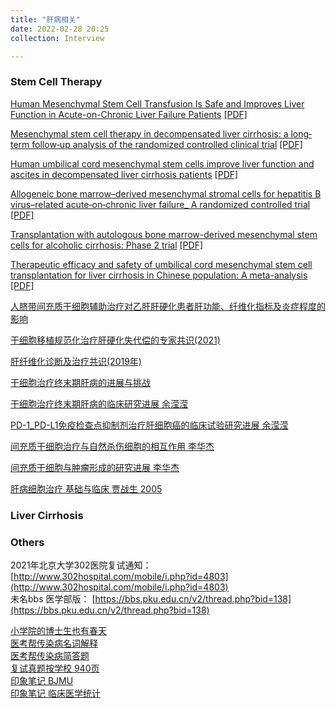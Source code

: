 ```yaml
---
title: "肝病相关"
date: 2022-02-28 20:25
collection: Interview

---
```



### Stem Cell Therapy

[Human Mesenchymal Stem Cell Transfusion Is Safe and Improves Liver Function in Acute-on-Chronic Liver Failure Patients](https://pubmed.ncbi.nlm.nih.gov/23197664/) [[PDF]](/wiki/attach/Med/Human_Mesenchymal_Stem_Cell_Transfusion_Is_Safe.pdf)

[Mesenchymal stem cell therapy in decompensated liver cirrhosis:
a long‐term follow‐up analysis of the randomized controlled clinical trial](https://pubmed.ncbi.nlm.nih.gov/34843069/) [[PDF]](/wiki/attach/Med/Shi2021_Article_MesenchymalStemCellTherapyInDe.pdf)

[Human umbilical cord mesenchymal stem cells improve
liver function and ascites in decompensated liver
cirrhosis patients](https://pubmed.ncbi.nlm.nih.gov/22320928/) [[PDF]](/wiki/attach/Human_Umbilical_Cord_MSC_Stem_Cells_improve_liver_function_and_ascites_in_decompensated_liver_cirrhosis_patients.pdf)

[Allogeneic bone marrow–derived mesenchymal stromal cells for hepatitis B virus–related acute‐on‐chronic liver failure_ A randomized controlled trial](https://pubmed.ncbi.nlm.nih.gov/28370357/)  [[PDF]](/wiki/attach/Med/Allogeneic_bone_marrow-derived_mesenchymal_stromal_cells_for_hepatitis_B_virus–related_acute‐on‐chronic_liver_failure_A_randomized_controlled_trial.pdf)

[Transplantation with autologous bone marrow-derived mesenchymal stem cells for alcoholic cirrhosis: Phase 2 trial](https://pubmed.ncbi.nlm.nih.gov/27339398/) [[PDF]](/wiki/attach/Med/Transplantation_with_autologous_bone_marrow‐derived_mesenchymal_stem_cells_for_alcoholic_cirrhosis_Phase_2_trial.pdf)

[Therapeutic efficacy and safety of umbilical cord mesenchymal stem cell transplantation for liver cirrhosis in Chinese population:
A meta-analysis](https://pubmed.ncbi.nlm.nih.gov/29223366/) [[PDF]](/wiki/attach/Therapeutic_efficacy_and_safety.pdf)

[人脐带间充质干细胞辅助治疗对乙肝肝硬化患者肝功能、纤维化指标及炎症程度的影响](/wiki/attch/人脐带间充质干细胞辅助治疗对乙肝肝硬化患者肝功能、纤维化指标及炎症程度的影响.pdf)

[干细胞移植规范化治疗肝硬化失代偿的专家共识(2021)](/wiki/attach/Med/干细胞移植规范化治疗肝硬化失代偿的专家共识(2021).pdf)

[肝纤维化诊断及治疗共识(2019年)](/wiki/attach/肝纤维化诊断及治疗共识(2019年).pdf)

[干细胞治疗终末期肝病的进展与挑战](/wiki/attach/Med/干细胞治疗终末期肝病的进展与挑战.pdf)

[干细胞治疗终末期肝病的临床研究进展 余滢滢](/wiki/attach/Med/干细胞治疗终末期肝病的临床研究进展.pdf)

[PD-1_PD-L1免疫检查点抑制剂治疗肝细胞癌的临床试验研究进展 余滢滢](/wiki/attach/Med/PD-1_PD-L1免疫检查点抑制剂治疗肝细胞癌的临床试验研究进展.pdf)

[间充质干细胞治疗与自然杀伤细胞的相互作用 李华杰](/wiki/attach/Med/间充质干细胞治疗与自然杀伤细胞的相互作用.pdf)

[间充质干细胞与肿瘤形成的研究进展 李华杰](/wiki/attach/Med/间充质干细胞与肿瘤形成的研究进展.pdf)

[肝病细胞治疗 基础与临床 贾战生 2005 ](/wiki/attach/Med/肝病细胞治疗_基础与临床.pdf)

### Liver Cirrhosis

### Others
2021年北京大学302医院复试通知： [http://www.302hospital.com/mobile/i.php?id=4803](http://www.302hospital.com/mobile/i.php?id=4803)  
未名bbs 医学部版： [https://bbs.pku.edu.cn/v2/thread.php?bid=138](https://bbs.pku.edu.cn/v2/thread.php?bid=138)

[小学院的博士生也有春天](/wiki/attach/Med/小学院的博士生也有春天.pdf)  
[医考帮传染病名词解释](/wiki/attach/Med/医考帮传染病名词解释.pdf)  
[医考帮传染病简答题](/wiki/attach/Med/医考帮传染病简答题.pdf)  
[复试真题按学校 940页](/wiki/attach/Med/复试真题按学校940页.pdf)  
[印象笔记 BJMU](https://www.evernote.com/shard/s675/sh/3f1778ec-410a-f2ca-ab70-e60e1b11e4d2/f396a47a119affcf6cc6aefd7c9a4b05)  
[印象笔记 临床医学统计](https://www.evernote.com/shard/s675/sh/72a331ac-cb2e-4f04-9d90-cbe209563154/67324f2e8fa63a60d65f78bb481e47c3)
[](/wiki/attach/Med/)
[](/wiki/attach/Med/)
[](/wiki/attach/Med/)
[](/wiki/attach/Med/)
[](/wiki/attach/Med/)